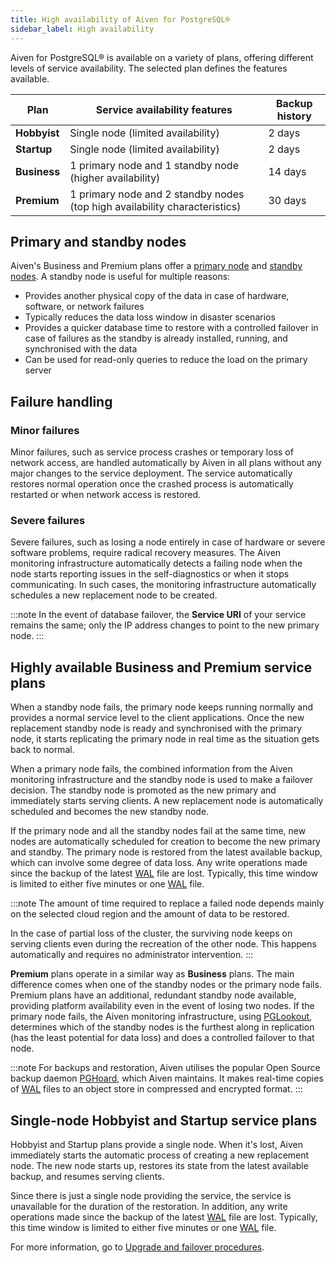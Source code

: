 ```yaml
---
title: High availability of Aiven for PostgreSQL®
sidebar_label: High availability
---
```


Aiven for PostgreSQL® is available on a variety of plans, offering different levels of service availability. The selected plan defines the features available.

| Plan         | Service availability features                                              | Backup history |
| ------------ | -------------------------------------------------------------------------- | -------------- |
| **Hobbyist** | Single node (limited availability)                                         | 2 days         |
| **Startup**  | Single node (limited availability)                                         | 2 days         |
| **Business** | 1 primary node and 1 standby node (higher availability)                    | 14 days        |
| **Premium**  | 1 primary node and 2 standby nodes (top high availability characteristics) | 30 days        |

## Primary and standby nodes

Aiven's Business and Premium plans offer a
[primary node](/docs/products/postgresql/reference/terminology) and
[standby nodes](/docs/products/postgresql/reference/terminology).
A standby node is useful for multiple reasons:

-   Provides another physical copy of the data in case of hardware,
    software, or network failures
-   Typically reduces the data loss window in disaster scenarios
-   Provides a quicker database time to restore with a controlled
    failover in case of failures as the standby is already installed,
    running, and synchronised with the data
-   Can be used for read-only queries to reduce the load on the primary
    server

## Failure handling

### Minor failures

Minor failures, such as service process crashes or temporary loss of
network access, are handled automatically by Aiven in all plans without
any major changes to the service deployment. The service automatically
restores normal operation once the crashed process is automatically restarted or when
network access is restored.

### Severe failures

Severe failures, such as losing a node entirely in case of hardware
or severe software problems, require radical recovery measures. The
Aiven monitoring infrastructure automatically detects a failing node
when the node starts reporting issues in the self-diagnostics or
when it stops communicating. In such cases, the monitoring infrastructure
automatically schedules a new replacement node to be created.

:::note
In the event of database failover, the **Service URI** of your service
remains the same; only the IP address changes to point to the new primary node.
:::

## Highly available Business and Premium service plans

When a standby node fails, the primary node
keeps running normally and provides a normal service level to the client
applications. Once the new replacement standby node is ready and
synchronised with the primary node, it starts replicating the primary
node in real time as the situation gets back to normal.

When a primary node fails, the combined
information from the Aiven monitoring infrastructure and the standby
node is used to make a failover decision. The standby node is promoted
as the new primary and immediately starts serving clients. A
new replacement node is automatically scheduled and becomes the new
standby node.

If the primary node and all the standby nodes fail at the same time, new
nodes are automatically scheduled for creation to become the new primary
and standby. The primary node is restored from the latest available
backup, which can involve some degree of data loss. Any write
operations made since the backup of the latest
[WAL](/docs/products/postgresql/reference/terminology) file are lost.
Typically, this time window is limited to either five minutes or one
[WAL](/docs/products/postgresql/reference/terminology) file.

:::note
The amount of time required to replace a failed node depends mainly on
the selected cloud region and the amount of data to be restored.

In the case of partial loss of the cluster, the surviving node
keeps on serving clients even during the recreation of the other node.
This happens automatically and requires no administrator intervention.
:::

**Premium** plans operate in a similar way as **Business** plans. The
main difference comes when one of the standby nodes or the primary node
fails. Premium plans have an additional, redundant standby node
available, providing platform availability even in the event of losing
two nodes. If the primary node fails, the Aiven monitoring infrastructure,
using [PGLookout](/docs/products/postgresql/reference/terminology),
determines which of the standby nodes is the furthest along
in replication (has the least potential for data loss) and does a
controlled failover to that node.

:::note
For backups and restoration, Aiven utilises the popular Open Source
backup daemon
[PGHoard](/docs/products/postgresql/reference/terminology), which Aiven maintains.
It makes real-time copies of [WAL](/docs/products/postgresql/reference/terminology)
files to an object store in compressed and encrypted format.
:::

## Single-node Hobbyist and Startup service plans

Hobbyist and Startup plans provide a single node. When it's lost, Aiven
immediately starts the automatic process of creating a new replacement
node. The new node starts up, restores its state from the latest
available backup, and resumes serving clients.

Since there is just a single node providing the service, the service is
unavailable for the duration of the restoration. In addition, any write
operations made since the backup of the latest
[WAL](/docs/products/postgresql/reference/terminology) file are lost.
Typically, this time window is limited to either five minutes or one
[WAL](/docs/products/postgresql/reference/terminology) file.

For more information, go to
[Upgrade and failover procedures](/docs/products/postgresql/concepts/upgrade-failover).
